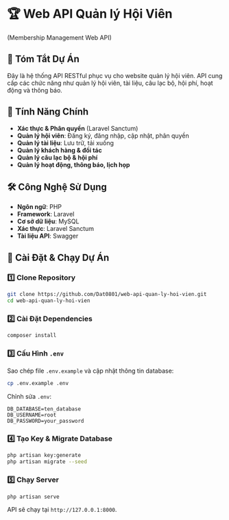 # 🏆 Web API Quản lý Hội Viên  
(Membership Management Web API)  

## 📌 Tóm Tắt Dự Án  
Đây là hệ thống API RESTful phục vụ cho website quản lý hội viên. API cung cấp các chức năng như quản lý hội viên, tài liệu, câu lạc bộ, hội phí, hoạt động và thông báo.  

## 🚀 Tính Năng Chính  
- **Xác thực & Phân quyền** (Laravel Sanctum)  
- **Quản lý hội viên**: Đăng ký, đăng nhập, cập nhật, phân quyền  
- **Quản lý tài liệu**: Lưu trữ, tải xuống  
- **Quản lý khách hàng & đối tác**  
- **Quản lý câu lạc bộ & hội phí**  
- **Quản lý hoạt động, thông báo, lịch họp**  

## 🛠 Công Nghệ Sử Dụng  
- **Ngôn ngữ**: PHP  
- **Framework**: Laravel  
- **Cơ sở dữ liệu**: MySQL  
- **Xác thực**: Laravel Sanctum  
- **Tài liệu API**: Swagger  

## 📂 Cài Đặt & Chạy Dự Án  
### 1️⃣ Clone Repository  
```bash  
git clone https://github.com/Dat0801/web-api-quan-ly-hoi-vien.git
cd web-api-quan-ly-hoi-vien  
```
### 2️⃣ Cài Đặt Dependencies  
```bash  
composer install  
```
### 3️⃣ Cấu Hình `.env`  
Sao chép file `.env.example` và cập nhật thông tin database:  
```bash  
cp .env.example .env  
```
Chỉnh sửa `.env`:  
```env  
DB_DATABASE=ten_database  
DB_USERNAME=root  
DB_PASSWORD=your_password  
```
### 4️⃣ Tạo Key & Migrate Database  
```bash  
php artisan key:generate  
php artisan migrate --seed  
```
### 5️⃣ Chạy Server  
```bash  
php artisan serve  
```
API sẽ chạy tại `http://127.0.0.1:8000`.  
